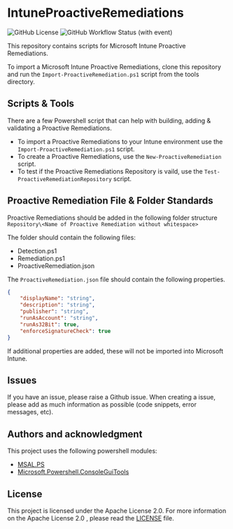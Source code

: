# IntuneProactiveRemediations
![GitHub License](https://img.shields.io/github/license/dylanmccrimmon/IntuneProactiveRemediations)
![GitHub Workflow Status (with event)](https://img.shields.io/github/actions/workflow/status/dylanmccrimmon/IntuneProactiveRemediations/test-proactive-remediations-repository.yml?label=Proactive%20Remediations%20Repository%20Tests)

This repository contains scripts for Microsoft Intune Proactive Remediations.

To import a Microsoft Intune Proactive Remediations, clone this repository and run the ```Import-ProactiveRemediation.ps1``` script from the tools directory.

## Scripts & Tools
There are a few Powershell script that can help with building, adding & validating a Proactive Remediations.

- To import a Proactive Remediations to your Intune environment use the ```Import-ProactiveRemediation.ps1``` script.
- To create a Proactive Remediations, use the ```New-ProactiveRemediation``` script.
- To test if the Proactive Remediations Repository is vaild, use the ```Test-ProactiveRemediationRepository``` script.

## Proactive Remediation File & Folder Standards
Proactive Remediations should be added in the following folder structure
```Repository\<Name of Proactive Remediation without whitespace>```

The folder should contain the following files:
- Detection.ps1
- Remediation.ps1
- ProactiveRemediation.json

The `ProactiveRemediation.json` file should contain the following properties.
```json
{
    "displayName": "string",
    "description": "string",
    "publisher": "string",
    "runAsAccount": "string",
    "runAs32Bit": true,
    "enforceSignatureCheck": true
}
```

If additional properties are added, these will not be imported into Microsoft Intune.

## Issues
If you have an issue, please raise a Github issue. When creating a issue, please add as much information as possible (code snippets, error messages, etc).

## Authors and acknowledgment
This project uses the following powershell modules:
- [MSAL.PS](https://github.com/AzureAD/MSAL.PS/)
- [Microsoft.Powershell.ConsoleGuiTools](https://github.com/PowerShell/GraphicalTools/)

## License
This project is licensed under the Apache License 2.0. For more information on the Apache License 2.0 , please read the [LICENSE](LICENSE) file.